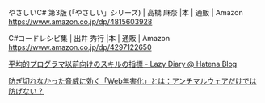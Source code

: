 やさしいC# 第3版 (「やさしい」シリーズ) | 高橋 麻奈 |本 | 通販 | Amazon
https://www.amazon.co.jp/dp/4815603928

C#コードレシピ集 | 出井 秀行 |本 | 通販 | Amazon
https://www.amazon.co.jp/dp/4297122650


[平均的プログラマ以前向けのスキルの指標 - Lazy Diary @ Hatena Blog](https://satob.hatenablog.com/entry/2018/10/26/012245#fn-eb59eb33)

[防ぎ切れなかった脅威に効く「Web無害化」とは：アンチマルウェアだけでは防げない？](https://members.techtarget.itmedia.co.jp/tt/members/2203/01/news01.html)
